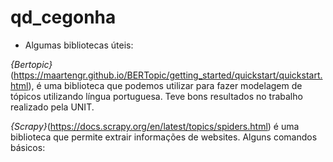 # qd_cegonha

- Algumas bibliotecas úteis:

*{Bertopic}*(https://maartengr.github.io/BERTopic/getting_started/quickstart/quickstart.html), é uma biblioteca que podemos utilizar para fazer modelagem de tópicos utilizando língua portuguesa. Teve bons resultados no trabalho realizado pela UNIT.

*{Scrapy}*(https://docs.scrapy.org/en/latest/topics/spiders.html) é uma biblioteca que permite extrair informações de websites. Alguns comandos básicos:


